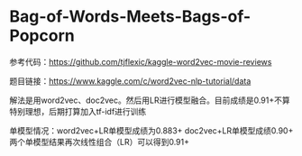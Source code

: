 # Bag-of-Words-Meets-Bags-of-Popcorn

参考代码：https://github.com/tjflexic/kaggle-word2vec-movie-reviews

题目链接：https://www.kaggle.com/c/word2vec-nlp-tutorial/data

解法是用word2vec、doc2vec。然后用LR进行模型融合。目前成绩是0.91+不算特别理想，后期打算加入tf-idf进行训练

单模型情况：word2vec+LR单模型成绩为0.883+ doc2vec+LR单模型成绩0.90+
两个单模型结果再次线性组合（LR）可以得到0.91+